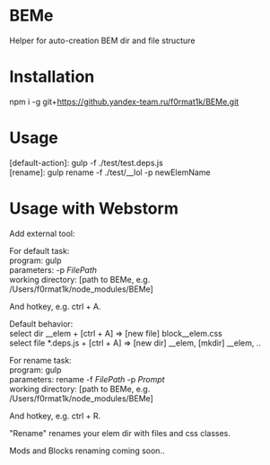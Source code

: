 BEMe
==================

Helper for auto-creation BEM dir and file structure

Installation
==
npm i -g git+https://github.yandex-team.ru/f0rmat1k/BEMe.git

Usage
==
[default-action]: gulp -f ./test/test.deps.js  
[rename]: gulp rename -f ./test/__lol -p newElemName

Usage with Webstorm
==
Add external tool:

For default task:  
program: gulp  
parameters: -p $FilePath$  
working directory: [path to BEMe, e.g. /Users/f0rmat1k/node_modules/BEMe]

And hotkey, e.g. ctrl + A.

Default behavior:  
select dir __elem + [ctrl + A] => [new file] block__elem.css  
select file *.deps.js + [ctrl + A] => [new dir] __elem, [mkdir] __elem, ..

For rename task:  
program: gulp  
parameters: rename -f $FilePath$ -p $Prompt$  
working directory: [path to BEMe, e.g. /Users/f0rmat1k/node_modules/BEMe]

And hotkey, e.g. ctrl + R.

"Rename" renames your elem dir with files and css classes.  

Mods and Blocks renaming coming soon..

